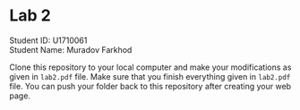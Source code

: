 # Lab 2

Student ID: U1710061  
Student Name: Muradov Farkhod

Clone this repository to your local computer and make your modifications as given in `lab2.pdf` file. Make sure that you finish everything given in `lab2.pdf` file. You can push your folder back to this repository after creating your web page.
